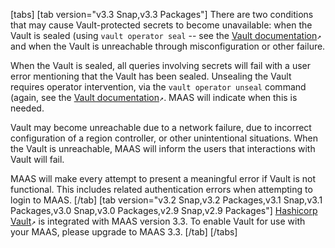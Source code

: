 <!-- "How to unseal Vault" -->

[tabs]
[tab version="v3.3 Snap,v3.3 Packages"]
There are two conditions that may cause Vault-protected secrets to become unavailable: when the Vault is sealed (using `vault operator seal` -- see the [Vault documentation](https://www.hashicorp.com/products/vault)`↗` and when the Vault is unreachable through misconfiguration or other failure.

When the Vault is sealed, all queries involving secrets will fail with a user error mentioning that the Vault has been sealed.  Unsealing the Vault requires operator intervention, via the `vault operator unseal` command (again, see the [Vault documentation](https://www.hashicorp.com/products/vault)`↗`.  MAAS will indicate when this is needed.

Vault may become unreachable due to a network failure, due to incorrect configuration of a region controller, or other unintentional situations.  When the Vault is unreachable, MAAS will inform the users that interactions with Vault will fail.

MAAS will make every attempt to present a meaningful error if Vault is not functional.  This includes related authentication errors when attempting to login to MAAS.
[/tab]
[tab version="v3.2 Snap,v3.2 Packages,v3.1 Snap,v3.1 Packages,v3.0 Snap,v3.0 Packages,v2.9 Snap,v2.9 Packages"]
[Hashicorp Vault](https://www.vaultproject.io/)`↗` is integrated with MAAS version 3.3.  To enable Vault for use with your MAAS, please upgrade to MAAS 3.3.
[/tab]
[/tabs]